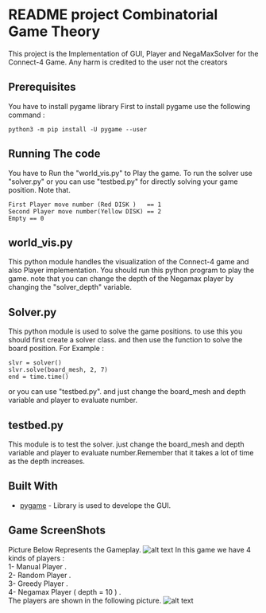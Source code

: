 # README project Combinatorial Game Theory
This project is the Implementation of GUI, Player and NegaMaxSolver for the Connect-4 Game.
Any harm is credited to the user not the creators

## Prerequisites
You have to install pygame library First to install pygame use the following command : 
```
python3 -m pip install -U pygame --user

```

## Running The code 
You have to Run the "world_vis.py" to Play the game.
To run the solver use "solver.py" or you can use "testbed.py" for directly solving your game position. 
Note that. 

```
First Player move number (Red DISK )   == 1
Second Player move number(Yellow DISK) == 2
Empty == 0

```
## world_vis.py
This python module handles the visualization of the Connect-4 game and also Player implementation. You should run this python program to play the game. 
note that you can change the depth of the Negamax player by changing the "solver_depth" variable. 

## Solver.py
This python module is used to solve the game positions. to use this you should first create a solver class. and then use the function to solve the board position. For Example : 

```
slvr = solver()
slvr.solve(board_mesh, 2, 7)
end = time.time()

```
or you can use "testbed.py". and just change the board_mesh and depth variable and player to evaluate number. 
## testbed.py 
This module is to test the solver. just change the board_mesh and depth variable and player to evaluate number.Remember that it takes a lot of time as the depth increases. 

## Built With
* [pygame](https://www.pygame.org/wiki/about) - Library is used to develope the GUI.

## Game ScreenShots

Picture Below Represents the Gameplay. 
![alt text](https://github.com/omidhajihassani/Connect-Four-Player-Solver-GUI/blob/master/Photos/Game.png)
In this game we have 4 kinds of players :   
1- Manual Player .  
2- Random Player .  
3- Greedy Player .  
4- Negamax Player ( depth = 10 ) .  
The players are shown in the following picture. 
![alt text](https://github.com/omidhajihassani/Connect-Four-Player-Solver-GUI/blob/master/Photos/Mode.png)
